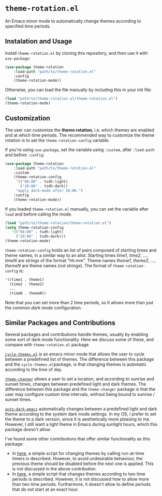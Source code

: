# `theme-rotation.el`
An Emacs minor mode to automatically change themes according to specified time periods.

## Instalation and Usage
Install `theme-rotation.el` by cloning this repository, and then use it with `use-package`:

```lisp
(use-package theme-rotation
    :load-path "path/to/theme-rotation.el"
    :config
    (theme-rotation-mode))
```

Otherwise, you can load the file manually by including this in your init file:
```lisp
(load "path/to/theme-rotation.el/theme-rotation.el")
(theme-rotation-mode)
```

## Customization
The user can customize the **theme rotation**, i.e. which themes are enabled and at which time periods. The recommended way to customize the theme rotation is to set the `theme-rotation-config` variable.

If you're using `use-package`, set the variable using `:custom`, after `:load-path` and before `:config`:

```lisp
(use-package theme-rotation
    :load-path "path/to/theme-rotation.el"
    :custom
    (theme-rotation-config
     '(("08:00" . tsdh-light)
       ("20:00" . tsdh-dark))
     "apply dark-mode after 20:00.")
    :config
    (theme-rotation-mode))
```

If you loaded `theme-rotation.el` manually, you can set the variable after `load` and before calling the mode.

```lisp
(load "path/to/theme-rotation/theme-rotation.el")
(setq theme-rotation-config
   '(("08:00" . tsdh-light)
     ("20:00" . tsdh-dark)))
(theme-rotation-mode)
```

`theme-rotation-config` holds an list of pairs composed of starting times and theme names, in a similar way to an alist. Starting times *time1*, *time2*, ..., *timeN* are strings of the format "hh:mm". Theme names *theme1*, *theme2*, ..., *themeN* are theme names (not strings). The format of `theme-rotation-config` is:

```lisp
'((time1 . theme1)
  (time2 . theme2)
  ...
  (timeN . themeN))
```
Note that you can set more than 2 time periods, so it allows more than just the common *dark mode* configuration.

## Similar Packages and Contributions
Several packages and contributions handle themes, usually by enabling some sort of dark mode functionality. Here we discuss some of these, and compare with `theme-rotation.el` package.

[`cycle-themes.el`](https://github.com/toroidal-code/cycle-themes.el) is an emacs minor mode that allows the user to cycle between a predefined list of themes. The difference between this package and the `cycle-themes.el`package, is that changing themes is automatic according to the time of day. 

[`theme-changer`](https://github.com/hadronzoo/theme-changer) allows a user to set a location, and according to sunrise and sunset times, changes between predefined light and dark themes. The difference between this package and the `theme-changer` package is that the user may configure custom time intervals, without being bound to sunrise / sunset times.

[`auto-dark-emacs`](https://github.com/LionyxML/auto-dark-emacs) automatically changes between a predefined light and dark theme according to the system dark mode settings. In my OS, I prefer to set the theme to a dark version, since it is aesthetically more pleasing to me. However, I still want a light theme in Emacs during sunlight hours, which this package doesn't allow.

I've found some other contributions that offer similar functionality as this package:
- In [here](https://parasurv.neocities.org/emacs/change-emacs-theme-depending-on-time), a simple script for changing themes by calling run-at-time timers is described. However, to avoid undesirable behaviour, the previous theme should be disabled before the next one is applied. This is not discussed in the above contribution. 
- In [here](https://stackoverflow.com/questions/14760567/emacs-auto-load-color-theme-by-time), a simple script that changes themes according to two time periods is described. However, it is not discussed how to allow more than two time periods. Furthermore, it doesn't allow to define periods that do not start at an exact hour. 

